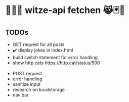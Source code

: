 # 🌈😹🧦 witze-api fetchen 😹🃏🤡

## TODOs
<ul>
  <li>GET request for all posts</li>
    <li>✔️ display jokes in index.html</li>
    <li>build switch statement for error handling</li>
    <li>show http cats https://http.cat/status/500</li>
    <br>
  <li>POST request</li>
    <li>error handling</li>
    <li>sanitize input</li>
  <li>research on localstorage</li>
  <li>nav bar</n>
</ul>